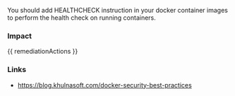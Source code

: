 You should add HEALTHCHECK instruction in your docker container images to perform the health check on running containers.

### Impact

<!-- Add Impact here -->

<!-- DO NOT CHANGE -->

{{ remediationActions }}

### Links

- https://blog.khulnasoft.com/docker-security-best-practices
